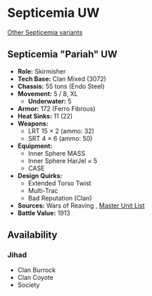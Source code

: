 # Septicemia UW 

[Other Septicemia variants](../septicemia.md) 

## Septicemia "Pariah" UW 

- **Role:** Skirmisher 
- **Tech Base:** Clan Mixed (3072) 
- **Chassis:** 55 tons (Endo Steel) 
- **Movement:** 5 / 8, XL 
  - **Underwater:** 5 
- **Armor:** 172 (Ferro Fibrous) 
- **Heat Sinks:** 11 (22) 
- **Weapons:** 
  - LRT 15 × 2 (ammo: 32) 
  - SRT 4 × 6 (ammo: 50) 
- **Equipment:** 
  - Inner Sphere MASS 
  - Inner Sphere HarJel × 5 
  - CASE 
- **Design Quirks:** 
  - Extended Torso Twist 
  - Multi-Trac 
  - Bad Reputation (Clan) 
- **Sources:** Wars of Reaving , [Master Unit List](http://masterunitlist.info/Unit/Details/5818) 
- **Battle Value:** 1913 

## Availability 

### Jihad 

- Clan Burrock 
- Clan Coyote 
- Society 

